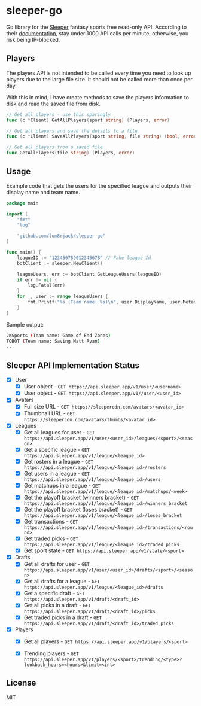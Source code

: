 # sleeper-go
Go library for the [Sleeper](https://sleeper.com/) fantasy sports free read-only API. According to their [documentation](https://docs.sleeper.com), stay under 1000 API calls per minute, otherwise, you risk being IP-blocked.

## Players

The players API is not intended to be called every time you need to look up players due to the large file size. It should not be called more than once per day.

With this in mind, I have create methods to save the players information to disk and read the saved file from disk. 

```go
// Get all players - use this sparingly
func (c *Client) GetAllPlayers(sport string) (Players, error)

// Get all players and save the details to a file
func (c *Client) SaveAllPlayers(sport string, file string) (bool, error)

// Get all players from a saved file
func GetAllPlayers(file string) (Players, error)
```

## Usage
Example code that gets the users for the specified league and outputs their display name and team name.

```go
package main

import (
	"fmt"
	"log"

	"github.com/lum8rjack/sleeper-go"
)

func main() {
    leagueID := "123456789012345678" // Fake league Id
	botClient := sleeper.NewClient()

	leagueUsers, err := botClient.GetLeagueUsers(leagueID)
	if err != nil {
		log.Fatal(err)
	}
	for _, user := range leagueUsers {
		fmt.Printf("%s (Team name: %s)\n", user.DisplayName, user.Metadata.TeamName)
	}
}

```

Sample output:
```bash
2KSports (Team name: Game of End Zones)
TOBOT (Team name: Saving Matt Ryan)
...
```

## Sleeper API Implementation Status

* [x] User
    * [x] User object - `GET https://api.sleeper.app/v1/user/<username>`
    * [x] User object - `GET https://api.sleeper.app/v1//user/<user_id>`
* [x] Avatars
    * [x] Full size URL - `GET https://sleepercdn.com/avatars/<avatar_id>`
    * [x] Thumbnail URL - `GET https://sleepercdn.com/avatars/thumbs/<avatar_id>`
* [x] Leagues
    * [x] Get all leagues for user - `GET https://api.sleeper.app/v1/user/<user_id>/leagues/<sport>/<season>`
    * [x] Get a specific league - `GET https://api.sleeper.app/v1/league/<league_id>`
    * [x] Get rosters in a league - `GET https://api.sleeper.app/v1/league/<league_id>/rosters`
    * [x] Get users in a league - `GET https://api.sleeper.app/v1/league/<league_id>/users`
    * [x] Get matchups in a league - `GET https://api.sleeper.app/v1/league/<league_id>/matchups/<week>`
    * [x] Get the playoff bracket (winners bracket) - `GET https://api.sleeper.app/v1/league/<league_id>/winners_bracket`
    * [x] Get the playoff bracket (loses bracket) - `GET https://api.sleeper.app/v1/league/<league_id>/loses_bracket`
    * [x] Get transactions - `GET https://api.sleeper.app/v1/league/<league_id>/transactions/<round>`
    * [x] Get traded picks - `GET https://api.sleeper.app/v1/league/<league_id>/traded_picks`
    * [x] Get sport state - `GET https://api.sleeper.app/v1/state/<sport>`
* [x] Drafts
    * [x] Get all drafts for user - `GET https://api.sleeper.app/v1/user/<user_id>/drafts/<sport>/<season>`
    * [x] Get all drafts for a league - `GET https://api.sleeper.app/v1/league/<league_id>/drafts`
    * [x] Get a specific draft - `GET https://api.sleeper.app/v1/draft/<draft_id>`
    * [x] Get all picks in a draft - `GET https://api.sleeper.app/v1/draft/<draft_id>/picks`
    * [x] Get traded picks in a draft - `GET https://api.sleeper.app/v1/draft/<draft_id>/traded_picks`
* [x] Players
    * [x] Get all players - `GET https://api.sleeper.app/v1/players/<sport>`
    * [x] Trending players - `GET https://api.sleeper.app/v1/players/<sport>/trending/<type>?lookback_hours=<hours>&limit=<int>`


## License

MIT
